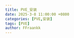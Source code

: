 ```yaml
---
title: PVE_安装
date: 2025-3-8 11:00:00 +0800
categories: [PVE,安装]
tags: [PVE]
author: FFraankk
---
```

